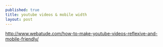 ```yaml
---
published: true
title: youtube videos & mobile width
layout: post
---
```

<http://www.webatude.com/how-to-make-youtube-videos-reflexive-and-mobile-friendly/>
